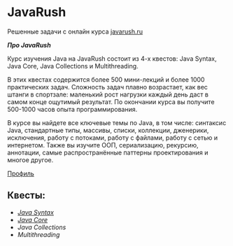 # JavaRush
Решенные задачи с онлайн курса [javarush.ru](https://javarush.ru/)

__*Про JavaRush*__

Курс изучения Java на JavaRush состоит из 4-х квестов: Java Syntax, Java Core, Java Collections и Multithreading.

В этих квестах содержится более 500 мини-лекций и более 1000 практических задач. Сложность задач плавно возрастает, как вес штанги в спортзале: маленький рост нагрузки каждый день даст в самом конце ощутимый результат. По окончании курса вы получите 500-1000 часов опыта программирования.

В курсе вы найдете все ключевые темы по Java, в том числе: синтаксис Java, стандартные типы, массивы, списки, коллекции, дженерики, исключения, работу с потоками, работу с файлами, работу с сетью и интернетом. Также вы изучите ООП, сериализацию, рекурсию, аннотации, самые распространённые паттерны проектирования и многое другое.

[Профиль](https://javarush.ru/users/1539286)

## Квесты:
* *[Java Syntax](https://github.com/gattoramm/javarush/tree/main/Java%20Syntax)*
* *[Java Core](https://github.com/gattoramm/javarush/tree/main/Java%20Core)*
* *Java Collections*
* *Multithreading*


